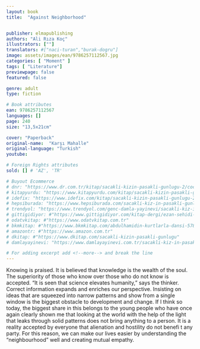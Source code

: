 ```yaml
---
layout: book
title:  "Against Neighborhood"


publisher: elmapublishing
authors: "Ali Rıza Koç"
illustrators: [""]
translators: #["naci-turan","burak-dogru"]
image: assets/images/ean/9786257112567.jpg
categories: [ "Moment" ]
tags: [ "Literature"]
previewpage: false
featured: false

genre: adult
type: fiction

# Book attributes
ean: 9786257112567
languages: []
page: 240
size: "13,5x21cm"

cover: "Paperback"
original-name:  "Karşı Mahalle"
original-language: "Turkish"
youtube:

# Foreign Rights attributes
sold: [] # 'AZ', 'TR'

# Buyout Ecommerce
# dnr: "https://www.dr.com.tr/kitap/sacakli-kizin-pasakli-gunlugu-2/cocuk-ve-genclik/genclik-10-yas/roman-oyku/urunno=0001893059001"
# kitapyurdu: "https://www.kitapyurdu.com/kitap/sacakli-kizin-pasakli-gunlugu-2-/560122.html&filter_name=Sa%C3%A7akl%C4%B1+K%C4%B1z%27%C4%B1n+Pasakl%C4%B1+G%C3%BCnl%C3%BC%C4%9F%C3%BC+2"
# idefix: "https://www.idefix.com/kitap/sacakli-kizin-pasakli-gunlugu-2/cocuk-ve-genclik/genclik-10-yas/roman-oyku/urunno=0001893059001"
# hepsiburada: "https://www.hepsiburada.com/sacakli-kiz-in-pasakli-gunlugu-2-damla-yayinevi-p-HBV000012ER86"
# trendyol: "https://www.trendyol.com/genc-damla-yayinevi/sacakli-kiz-in-pasakli-gunlugu-2-p-54825777"
# gittigidiyor: #"https://www.gittigidiyor.com/kitap-dergi/ezan-sehidi-adnan-menderes_pdp_732728793"
# odatvkitap: #"https://www.odatvkitap.com.tr"
# bkmkitap: #"https://www.bkmkitap.com/abdulhamidin-kurtlarla-dansi-578226"
# amazontr: #"https://www.amazon.com.tr"
# dkitap: #"https://www.dkitap.com/sacakli-kizin-pasakli-gunlugu"
# damlayayinevi: "https://www.damlayayinevi.com.tr/sacakli-kiz-in-pasakli-gunlugu-2-bu-iste-bi-terslik-var"

# For adding excerpt add <!--more--> and break the line
---
```

Knowing is praised. It is believed that knowledge is the wealth of the soul. The superiority of
those who know over those who do not know is
accepted. “It is seen that science elevates humanity,” says the thinker. Correct information expands
and enriches our perspective. Insisting on ideas
that are squeezed into narrow patterns and show
from a single window is the biggest obstacle to
development and change. If I think so today, the
biggest share in this belongs to the young people
who have once again clearly shown me that looking at the world with the help of the light that leaks
through solid patterns does not bring anything to a
person.
It is a reality accepted by everyone that alienation
and hostility do not benefi t any party. For this reason, we can make our lives easier by understanding the “neighbourhood” well and creating mutual
empathy.
<!--more--> 

